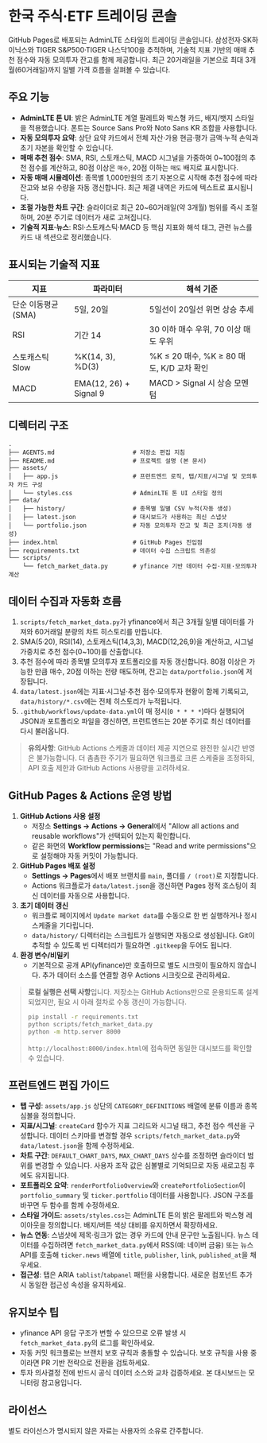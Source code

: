 # 한국 주식·ETF 트레이딩 콘솔

GitHub Pages로 배포되는 AdminLTE 스타일의 트레이딩 콘솔입니다. 삼성전자·SK하이닉스와 TIGER S&P500·TIGER 나스닥100을 추적하며, 기술적 지표 기반의 매매 추천 점수와 자동 모의투자 잔고를 함께 제공합니다. 최근 20거래일을 기본으로 최대 3개월(60거래일)까지 일별 가격 흐름을 살펴볼 수 있습니다.

## 주요 기능

- **AdminLTE 톤 UI**: 밝은 AdminLTE 계열 팔레트와 박스형 카드, 배지/뱃지 스타일을 적용했습니다. 폰트는 Source Sans Pro와 Noto Sans KR 조합을 사용합니다.
- **자동 모의투자 요약**: 상단 요약 카드에서 전체 자산·가용 현금·평가 금액·누적 손익과 초기 자본을 확인할 수 있습니다.
- **매매 추천 점수**: SMA, RSI, 스토캐스틱, MACD 시그널을 가중하여 0~100점의 추천 점수를 계산하고, 80점 이상은 `매수`, 20점 이하는 `매도` 배지로 표시합니다.
- **자동 매매 시뮬레이션**: 종목별 1,000만원의 초기 자본으로 시작해 추천 점수에 따라 잔고와 보유 수량을 자동 갱신합니다. 최근 체결 내역은 카드에 텍스트로 표시됩니다.
- **조절 가능한 차트 구간**: 슬라이더로 최근 20~60거래일(약 3개월) 범위를 즉시 조절하며, 20분 주기로 데이터가 새로 고쳐집니다.
- **기술적 지표·뉴스**: RSI·스토캐스틱·MACD 등 핵심 지표와 해석 태그, 관련 뉴스를 카드 내 섹션으로 정리했습니다.

## 표시되는 기술적 지표

| 지표 | 파라미터 | 해석 기준 |
| --- | --- | --- |
| 단순 이동평균 (SMA) | 5일, 20일 | 5일선이 20일선 위면 상승 추세 |
| RSI | 기간 14 | 30 이하 매수 우위, 70 이상 매도 우위 |
| 스토캐스틱 Slow | %K(14, 3), %D(3) | %K ≤ 20 매수, %K ≥ 80 매도, K/D 교차 확인 |
| MACD | EMA(12, 26) + Signal 9 | MACD > Signal 시 상승 모멘텀 |

## 디렉터리 구조

```text
.
├── AGENTS.md                      # 저장소 편집 지침
├── README.md                      # 프로젝트 설명 (본 문서)
├── assets/
│   ├── app.js                     # 프런트엔드 로직, 탭/지표/시그널 및 모의투자 카드 구성
│   └── styles.css                 # AdminLTE 톤 UI 스타일 정의
├── data/
│   ├── history/                   # 종목별 일별 CSV 누적(자동 생성)
│   ├── latest.json                # 대시보드가 사용하는 최신 스냅샷
│   └── portfolio.json             # 자동 모의투자 잔고 및 최근 조치(자동 생성)
├── index.html                     # GitHub Pages 진입점
├── requirements.txt               # 데이터 수집 스크립트 의존성
└── scripts/
    └── fetch_market_data.py       # yfinance 기반 데이터 수집·지표·모의투자 계산
```

## 데이터 수집과 자동화 흐름

1. `scripts/fetch_market_data.py`가 yfinance에서 최근 3개월 일별 데이터를 가져와 60거래일 분량의 차트 히스토리를 만듭니다.
2. SMA(5·20), RSI(14), 스토캐스틱(14,3,3), MACD(12,26,9)을 계산하고, 시그널 가중치로 추천 점수(0~100)를 산출합니다.
3. 추천 점수에 따라 종목별 모의투자 포트폴리오를 자동 갱신합니다. 80점 이상은 가능한 만큼 매수, 20점 이하는 전량 매도하며, 잔고는 `data/portfolio.json`에 저장됩니다.
4. `data/latest.json`에는 지표·시그널·추천 점수·모의투자 현황이 함께 기록되고, `data/history/*.csv`에는 전체 히스토리가 누적됩니다.
5. `.github/workflows/update-data.yml`이 매 정시(`0 * * * *`)마다 실행되어 JSON과 포트폴리오 파일을 갱신하면, 프런트엔드는 20분 주기로 최신 데이터를 다시 불러옵니다.

> **유의사항**: GitHub Actions 스케줄과 데이터 제공 지연으로 완전한 실시간 반영은 불가능합니다. 더 촘촘한 주기가 필요하면 워크플로 크론 스케줄을 조정하되, API 호출 제한과 GitHub Actions 사용량을 고려하세요.

## GitHub Pages & Actions 운영 방법

1. **GitHub Actions 사용 설정**
   - 저장소 **Settings → Actions → General**에서 "Allow all actions and reusable workflows"가 선택되어 있는지 확인합니다.
   - 같은 화면의 **Workflow permissions**는 "Read and write permissions"으로 설정해야 자동 커밋이 가능합니다.
2. **GitHub Pages 배포 설정**
   - **Settings → Pages**에서 배포 브랜치를 `main`, 폴더를 `/ (root)`로 지정합니다.
   - Actions 워크플로가 `data/latest.json`을 갱신하면 Pages 정적 호스팅이 최신 데이터를 자동으로 사용합니다.
3. **초기 데이터 갱신**
   - 워크플로 페이지에서 `Update market data`를 수동으로 한 번 실행하거나 정시 스케줄을 기다립니다.
   - `data/history/` 디렉터리는 스크립트가 실행되면 자동으로 생성됩니다. Git이 추적할 수 있도록 빈 디렉터리가 필요하면 `.gitkeep`을 두어도 됩니다.
4. **환경 변수/비밀키**
   - 기본적으로 공개 API(yfinance)만 호출하므로 별도 시크릿이 필요하지 않습니다. 추가 데이터 소스를 연결할 경우 Actions 시크릿으로 관리하세요.

> **로컬 실행은 선택 사항**입니다. 저장소는 GitHub Actions만으로 운용되도록 설계되었지만, 필요 시 아래 절차로 수동 갱신이 가능합니다.
>
> ```bash
> pip install -r requirements.txt
> python scripts/fetch_market_data.py
> python -m http.server 8000
> ```
>
> `http://localhost:8000/index.html`에 접속하면 동일한 대시보드를 확인할 수 있습니다.

## 프런트엔드 편집 가이드

- **탭 구성**: `assets/app.js` 상단의 `CATEGORY_DEFINITIONS` 배열에 분류 이름과 종목 심볼을 정의합니다.
- **지표/시그널**: `createCard` 함수가 지표 그리드와 시그널 태그, 추천 점수 섹션을 구성합니다. 데이터 스키마를 변경할 경우 `scripts/fetch_market_data.py`와 `data/latest.json`을 함께 수정하세요.
- **차트 구간**: `DEFAULT_CHART_DAYS`, `MAX_CHART_DAYS` 상수를 조정하면 슬라이더 범위를 변경할 수 있습니다. 사용자 조작 값은 심볼별로 기억되므로 자동 새로고침 후에도 유지됩니다.
- **포트폴리오 요약**: `renderPortfolioOverview`와 `createPortfolioSection`이 `portfolio_summary` 및 `ticker.portfolio` 데이터를 사용합니다. JSON 구조를 바꾸면 두 함수를 함께 수정하세요.
- **스타일 가이드**: `assets/styles.css`는 AdminLTE 톤의 밝은 팔레트와 박스형 레이아웃을 정의합니다. 배지/버튼 색상 대비를 유지하면서 확장하세요.
- **뉴스 연동**: 스냅샷에 제목·링크가 없는 경우 카드에 안내 문구만 노출됩니다. 뉴스 데이터를 수집하려면 `fetch_market_data.py`에서 RSS(예: 네이버 금융) 또는 뉴스 API를 호출해 `ticker.news` 배열에 `title`, `publisher`, `link`, `published_at`을 채우세요.
- **접근성**: 탭은 ARIA `tablist`/`tabpanel` 패턴을 사용합니다. 새로운 컴포넌트 추가 시 동일한 접근성 속성을 유지하세요.

## 유지보수 팁

- yfinance API 응답 구조가 변할 수 있으므로 오류 발생 시 `fetch_market_data.py`의 로그를 확인하세요.
- 자동 커밋 워크플로는 브랜치 보호 규칙과 충돌할 수 있습니다. 보호 규칙을 사용 중이라면 PR 기반 전략으로 전환을 검토하세요.
- 투자 의사결정 전에 반드시 공식 데이터 소스와 교차 검증하세요. 본 대시보드는 모니터링 참고용입니다.

## 라이선스

별도 라이선스가 명시되지 않은 자료는 사용자의 소유로 간주합니다.
